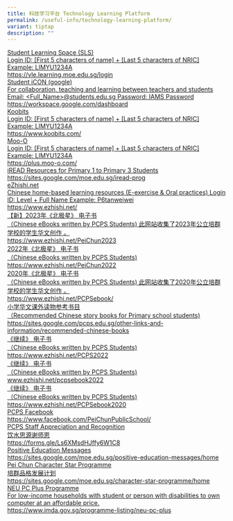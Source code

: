 ```yaml
---
title: 科技学习平台 Technology Learning Platform
permalink: /useful-info/technology-learning-platform/
variant: tiptap
description: ""
---
```

<p></p><p></p><div class="isomer-card-grid"><a rel="noopener noreferrer nofollow" href="https://vle.learning.moe.edu.sg/login" class="isomer-card"><div class="isomer-card-body"><div class="isomer-card-title">Student Learning Space (SLS)</div><div class="isomer-card-description">Login ID: [First 5 characters of name] + [Last 5 characters of NRIC] Example: LIMYU1234A</div><div class="isomer-card-link">https://vle.learning.moe.edu.sg/login</div></div></a><a rel="noopener noreferrer nofollow" href="https://workspace.google.com/dashboard" class="isomer-card"><div class="isomer-card-body"><div class="isomer-card-title">Student iCON (google)</div><div class="isomer-card-description">For collaboration, teaching and learning between teachers and students Email: &lt;Full_Name&gt;@students.edu.sg Password: IAMS Password</div><div class="isomer-card-link">https://workspace.google.com/dashboard</div></div></a><a rel="noopener noreferrer nofollow" href="https://www.koobits.com/" class="isomer-card"><div class="isomer-card-body"><div class="isomer-card-title">Koobits</div><div class="isomer-card-description">Login ID: [First 5 characters of name] + [Last 5 characters of NRIC] Example: LIMYU1234A</div><div class="isomer-card-link">https://www.koobits.com/</div></div></a><a rel="noopener noreferrer nofollow" href="https://plus.moo-o.com/" class="isomer-card"><div class="isomer-card-body"><div class="isomer-card-title">Moo-O</div><div class="isomer-card-description">Login ID: [First 5 characters of name] + [Last 5 characters of NRIC] Example: LIMYU1234A</div><div class="isomer-card-link">https://plus.moo-o.com/</div></div></a><a rel="noopener noreferrer nofollow" href="https://sites.google.com/moe.edu.sg/iread-prog" class="isomer-card"><div class="isomer-card-body"><div class="isomer-card-title">iREAD Resources for Primary 1 to Primary 3 Students</div><div class="isomer-card-link">https://sites.google.com/moe.edu.sg/iread-prog</div></div></a><a rel="noopener noreferrer nofollow" href="https://www.ezhishi.net/" class="isomer-card"><div class="isomer-card-body"><div class="isomer-card-title">eZhishi.net</div><div class="isomer-card-description">Chinese home-based learning resources (E-exercise &amp; Oral practices) Login ID: Level + Full Name Example: P6tanweiwei</div><div class="isomer-card-link">https://www.ezhishi.net/</div></div></a><a rel="noopener noreferrer nofollow" href="https://www.ezhishi.net/PeiChun2023" class="isomer-card"><div class="isomer-card-body"><div class="isomer-card-title">【新】2023年《北极星》 电子书</div><div class="isomer-card-description">（Chinese eBooks written by PCPS Students) 此网站收集了2023年公立培群学校的学生华文创作 。</div><div class="isomer-card-link">https://www.ezhishi.net/PeiChun2023</div></div></a><a rel="noopener noreferrer nofollow" href="https://www.ezhishi.net/PeiChun2022" class="isomer-card"><div class="isomer-card-body"><div class="isomer-card-title">2022年《北极星》 电子书</div><div class="isomer-card-description">（Chinese eBooks written by PCPS Students)</div><div class="isomer-card-link">https://www.ezhishi.net/PeiChun2022</div></div></a><a rel="noopener noreferrer nofollow" href="https://www.ezhishi.net/PCPSebook/" class="isomer-card"><div class="isomer-card-body"><div class="isomer-card-title">2020年《北极星》 电子书</div><div class="isomer-card-description">（Chinese eBooks written by PCPS Students) 此网站收集了2020年公立培群学校的学生华文创作 。</div><div class="isomer-card-link">https://www.ezhishi.net/PCPSebook/</div></div></a><a rel="noopener noreferrer nofollow" href="https://sites.google.com/pcps.edu.sg/other-links-and-information/recommended-chinese-books" class="isomer-card"><div class="isomer-card-body"><div class="isomer-card-title">小学华文课外读物参考书目</div><div class="isomer-card-description">（Recommended Chinese story books for Primary school students)</div><div class="isomer-card-link">https://sites.google.com/pcps.edu.sg/other-links-and-information/recommended-chinese-books</div></div></a><a rel="noopener noreferrer nofollow" href="https://www.ezhishi.net/PCPS2022" class="isomer-card"><div class="isomer-card-body"><div class="isomer-card-title">《继续》 电子书</div><div class="isomer-card-description">（Chinese eBooks written by PCPS Students)</div><div class="isomer-card-link">https://www.ezhishi.net/PCPS2022</div></div></a><a rel="noopener noreferrer nofollow" href="www.ezhishi.net/pcpsebook2022" class="isomer-card"><div class="isomer-card-body"><div class="isomer-card-title">《继续》 电子书</div><div class="isomer-card-description">（Chinese eBooks written by PCPS Students)</div><div class="isomer-card-link">www.ezhishi.net/pcpsebook2022</div></div></a><a rel="noopener noreferrer nofollow" href="https://www.ezhishi.net/PCPSebook2020" class="isomer-card"><div class="isomer-card-body"><div class="isomer-card-title">《继续》 电子书</div><div class="isomer-card-description">（Chinese eBooks written by PCPS Students)</div><div class="isomer-card-link">https://www.ezhishi.net/PCPSebook2020</div></div></a><a rel="noopener noreferrer nofollow" href="https://www.facebook.com/PeiChunPublicSchool/" class="isomer-card"><div class="isomer-card-body"><div class="isomer-card-title">PCPS Facebook</div><div class="isomer-card-link">https://www.facebook.com/PeiChunPublicSchool/</div></div></a><a rel="noopener noreferrer nofollow" href="https://forms.gle/Ls6XMsdHJffy6W1C8" class="isomer-card"><div class="isomer-card-body"><div class="isomer-card-title">PCPS Staff Appreciation and Recognition</div><div class="isomer-card-description">饮水思源谢师恩</div><div class="isomer-card-link">https://forms.gle/Ls6XMsdHJffy6W1C8</div></div></a><a rel="noopener noreferrer nofollow" href="https://sites.google.com/moe.edu.sg/pcpsparentsc19/covid-19-support-for-parents" class="isomer-card"><div class="isomer-card-body"><div class="isomer-card-title">Positive Education Messages</div><div class="isomer-card-link">https://sites.google.com/moe.edu.sg/positive-education-messages/home</div></div></a><a rel="noopener noreferrer nofollow" href="https://sites.google.com/moe.edu.sg/character-star-programme/home" class="isomer-card"><div class="isomer-card-body"><div class="isomer-card-title">Pei Chun Character Star Programme</div><div class="isomer-card-description">培群品格发展计划</div><div class="isomer-card-link">https://sites.google.com/moe.edu.sg/character-star-programme/home</div></div></a><a rel="noopener noreferrer nofollow" href="https://www.imda.gov.sg/programme-listing/neu-pc-plus" class="isomer-card"><div class="isomer-card-body"><div class="isomer-card-title">NEU PC Plus Programme</div><div class="isomer-card-description">For low-income households with student or person with disabilities to own computer at an affordable price.</div><div class="isomer-card-link">https://www.imda.gov.sg/programme-listing/neu-pc-plus</div></div></a></div><p></p>
